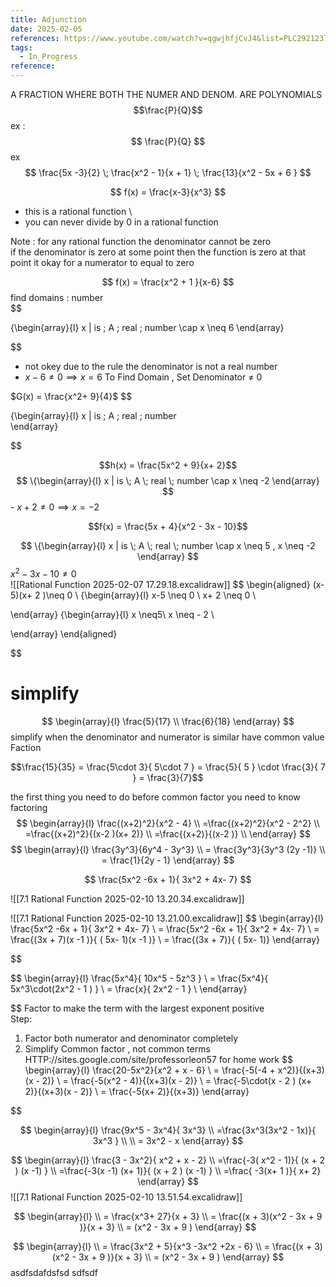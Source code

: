 ```yaml
---
title: Adjunction
date: 2025-02-05
references: https://www.youtube.com/watch?v=qgwjhfjCvJ4&list=PLC292123722B1B450&index=10
tags:
  - In_Progress
reference:
---
```


A FRACTION WHERE BOTH THE NUMER AND DENOM. ARE  POLYNOMIALS 
$$\frac{P}{Q}$$
 ex :  $$
 \frac{P}{Q}
 $$
 ex    
 $$
\frac{5x  -3}{2} \; \frac{x^2 - 1}{x + 1}  \;  \frac{13}{x^2  - 5x  + 6 }
 $$

$$
f(x)   = \frac{x-3}{x^3}
$$
- this is a rational  function  \
- you can never divide by 0  in a rational function  

Note : for any rational function the denominator   cannot be zero   
if the denominator is zero at some point then the function is zero at that point 
it okay for a numerator to equal to zero 

$$
f(x) =  \frac{x^2   + 1  }{x-6}
$$
find domains  : number  
$$


\{\begin{array}{l}
x |  is \;  A \; real \; number  \cap x \neq 6 
\end{array}


$$
- not okey due to the rule the denominator is not a real number 
- $x - 6  \neq 0 \implies x   = 6$ 
To Find Domain  , Set Denominator $\neq$ 0 


$G(x) = \frac{x^2+ 9}{4}$
$$


\{\begin{array}{l}
x |  is \;  A \; real \; number    
\end{array}


$$

$$h(x) =  \frac{5x^2 + 9}{x+ 2}$$$$
\{\begin{array}{l}
x |  is \;  A \; real \; number   \cap x \neq -2  
\end{array}
$$- $x + 2  \neq 0 \implies x   = -2$



$$f(x) =  \frac{5x + 4}{x^2 - 3x - 10}$$ 

$$
\{\begin{array}{l}
x |  is \;  A \; real \; number    \cap x \neq 5   , x  \neq -2 
\end{array}
$$ $x^2 - 3x - 10   \neq 0$  
![[Rational Function 2025-02-07 17.29.18.excalidraw]] 
$$
\begin{aligned}
(x-5)(x+ 2 )\neq 0  \\
\{\begin{array}{l}
x-5 \neq 0   \\
x+ 2 \neq 0  \\

\end{array} 
\{\begin{array}{l}
x \neq5\\
x \neq - 2 \\

\end{array}
\end{aligned}

$$ 
# simplify  
$$
\begin{array}{l}
\frac{5}{17}  \\
\frac{6}{18} 
\end{array} 
$$
simplify when the denominator and  numerator is similar have common value 
Faction 

$$\frac{15}{35}  =  \frac{5\cdot 3}{ 5\cdot 7 }  = \frac{5}{  5 } \cdot \frac{3}{  7   }  = \frac{3}{7}$$

the first thing  you need to do before  common factor you need to know factoring  
$$
\begin{array}{l}
\frac{(x+2)^2}{x^2 - 4}  \\
=\frac{(x+2)^2}{x^2 - 2^2}  \\
=\frac{(x+2)^2}{(x-2 )(x+ 2)} \\
=\frac{(x+2)}{(x-2 )} \\
\end{array} $$
$$ \begin{array}{l}
\frac{3y^3}{6y^4  - 3y^3}  \\
 = \frac{3y^3}{3y^3 (2y -1)} \\
= \frac{1}{2y - 1}
\end{array}
$$

$$
\frac{5x^2 -6x + 1}{ 3x^2 + 4x- 7} 
$$

![[7.1 Rational Function 2025-02-10 13.20.34.excalidraw]]

![[7.1 Rational Function 2025-02-10 13.21.00.excalidraw]]
$$ 
\begin{array}{l}
\frac{5x^2 -6x + 1}{ 3x^2 + 4x- 7}    \\
 = \frac{5x^2 -6x + 1}{ 3x^2 + 4x- 7}  \\
 = \frac{(3x + 7)(x -1 )}{ ( 5x- 1)(x -1 )}  \\
 = \frac{(3x + 7)}{ ( 5x- 1)}
\end{array} 

$$

$$ 
\begin{array}{l}
\frac{5x^4}{ 10x^5  -  5z^3 }    \\
 = \frac{5x^4}{ 5x^3\cdot(2x^2 - 1 ) }   \\
 = \frac{x}{ 2x^2 - 1 }  \\
\end{array} 

$$
Factor  to make the term with the largest exponent positive   
Step: 
1. Factor both numerator and denominator completely    
2. Simplify  Common factor , not common terms  
HTTP://sites.google.com/site/professorleon57  for home work 
$$
\begin{array}{l} 
\frac{20-5x^2}{x^2 + x - 6}   \\
= \frac{-5(-4 + x^2)}{(x+3)(x - 2)}   \\
 = \frac{-5(x^2 - 4)}{(x+3)(x - 2)}   \\
 = \frac{-5\cdot(x - 2 ) (x+ 2)}{(x+3)(x - 2)}   \\
 = \frac{-5(x+ 2)}{(x+3)} 
\end{array} 

$$


$$
\begin{array}{l}
\frac{9x^5  - 3x^4}{ 3x^3}  \\
=\frac{3x^3(3x^2  - 1x)}{ 3x^3 }  \\   \\
= 3x^2  - x 
\end{array}
$$ 



$$
\begin{array}{l}
\frac{3 -  3x^2}{ x^2 + x - 2}  \\
=\frac{-3( x^2  - 1)}{ (x  + 2 ) (x -1) }  \\   
=\frac{-3(x -1) (x+ 1)}{ (x  + 2 ) (x -1) } \\
=\frac{  -3(x+ 1 )}{ x+ 2} 
\end{array}
$$
![[7.1 Rational Function 2025-02-10 13.51.54.excalidraw]]  


$$
\begin{array}{l}   \\
 = \frac{x^3+ 27}{x + 3}   \\ 
 = \frac{(x + 3)(x^2  - 3x +   9 )}{x + 3}  \\
  = (x^2  - 3x +   9 )
\end{array}
$$

$$
\begin{array}{l}   \\
 = \frac{3x^2 + 5}{x^3  -3x^2 +2x  - 6}   \\ 
 = \frac{(x + 3)(x^2  - 3x +   9 )}{x + 3}  \\
  = (x^2  - 3x +   9 )
\end{array}
$$asdfsdafdsfsd
sdfsdf